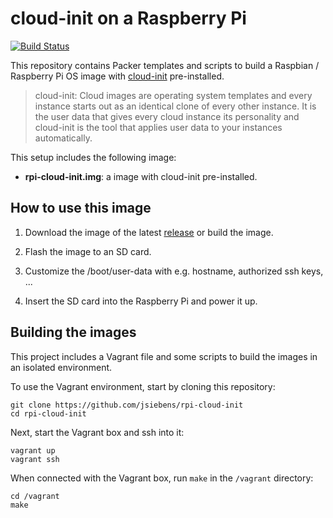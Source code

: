 # cloud-init on a Raspberry Pi

[![Build Status](https://travis-ci.org/jsiebens/rpi-cloud-init.svg?branch=master)](https://travis-ci.org/jsiebens/rpi-cloud-init)

This repository contains Packer templates and scripts to build a Raspbian / Raspberry Pi OS image with [cloud-init](https://cloud-init.io/) pre-installed.

> cloud-init: Cloud images are operating system templates and every instance starts out as an identical clone of every other instance. It is the user data that gives every cloud instance its personality and cloud-init is the tool that applies user data to your instances automatically.

This setup includes the following image:

- __rpi-cloud-init.img__: a image with cloud-init pre-installed. 

## How to use this image

1. Download the image of the latest [release](https://github.com/jsiebens/rpi-cloud-init/releases) or build the image.

2. Flash the image to an SD card.

3. Customize the /boot/user-data with e.g. hostname, authorized ssh keys, ...

4. Insert the SD card into the Raspberry Pi and power it up.

## Building the images

This project includes a Vagrant file and some scripts to build the images in an isolated environment.

To use the Vagrant environment, start by cloning this repository:

```
git clone https://github.com/jsiebens/rpi-cloud-init
cd rpi-cloud-init
```

Next, start the Vagrant box and ssh into it:

```
vagrant up
vagrant ssh
```

When connected with the Vagrant box, run `make` in the `/vagrant` directory:

```
cd /vagrant
make
```